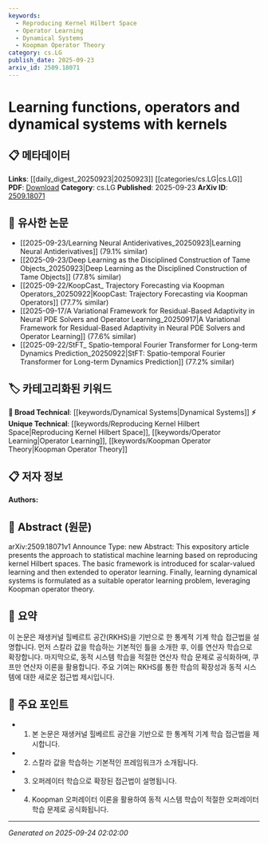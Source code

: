 ```yaml
---
keywords:
  - Reproducing Kernel Hilbert Space
  - Operator Learning
  - Dynamical Systems
  - Koopman Operator Theory
category: cs.LG
publish_date: 2025-09-23
arxiv_id: 2509.18071
---
```


<!-- KEYWORD_LINKING_METADATA:
{
  "processed_timestamp": "2025-09-24T02:02:00.583562",
  "vocabulary_version": "1.0",
  "selected_keywords": [
    "Reproducing Kernel Hilbert Space",
    "Operator Learning",
    "Dynamical Systems",
    "Koopman Operator Theory"
  ],
  "rejected_keywords": [],
  "similarity_scores": {
    "Reproducing Kernel Hilbert Space": 0.78,
    "Operator Learning": 0.77,
    "Dynamical Systems": 0.79,
    "Koopman Operator Theory": 0.82
  },
  "extraction_method": "AI_prompt_based",
  "budget_applied": true,
  "candidates_json": {
    "candidates": [
      {
        "surface": "reproducing kernel Hilbert spaces",
        "canonical": "Reproducing Kernel Hilbert Space",
        "aliases": [
          "RKHS"
        ],
        "category": "unique_technical",
        "rationale": "Reproducing Kernel Hilbert Spaces are a foundational concept in statistical machine learning, offering a unique perspective on function learning.",
        "novelty_score": 0.75,
        "connectivity_score": 0.65,
        "specificity_score": 0.85,
        "link_intent_score": 0.78
      },
      {
        "surface": "operator learning",
        "canonical": "Operator Learning",
        "aliases": [
          "Learning Operators"
        ],
        "category": "unique_technical",
        "rationale": "Operator learning extends traditional function learning to more complex structures, providing a bridge to dynamical systems.",
        "novelty_score": 0.68,
        "connectivity_score": 0.72,
        "specificity_score": 0.8,
        "link_intent_score": 0.77
      },
      {
        "surface": "dynamical systems",
        "canonical": "Dynamical Systems",
        "aliases": [
          "Dynamic Systems"
        ],
        "category": "broad_technical",
        "rationale": "Dynamical systems are crucial for modeling time-dependent phenomena, linking to various fields in science and engineering.",
        "novelty_score": 0.55,
        "connectivity_score": 0.83,
        "specificity_score": 0.7,
        "link_intent_score": 0.79
      },
      {
        "surface": "Koopman operator theory",
        "canonical": "Koopman Operator Theory",
        "aliases": [
          "Koopman Theory"
        ],
        "category": "unique_technical",
        "rationale": "Koopman operator theory provides a linear perspective on nonlinear dynamical systems, facilitating advanced analysis and learning techniques.",
        "novelty_score": 0.8,
        "connectivity_score": 0.7,
        "specificity_score": 0.88,
        "link_intent_score": 0.82
      }
    ],
    "ban_list_suggestions": [
      "scalar-valued learning",
      "suitable operator learning problem"
    ]
  },
  "decisions": [
    {
      "candidate_surface": "reproducing kernel Hilbert spaces",
      "resolved_canonical": "Reproducing Kernel Hilbert Space",
      "decision": "linked",
      "scores": {
        "novelty": 0.75,
        "connectivity": 0.65,
        "specificity": 0.85,
        "link_intent": 0.78
      }
    },
    {
      "candidate_surface": "operator learning",
      "resolved_canonical": "Operator Learning",
      "decision": "linked",
      "scores": {
        "novelty": 0.68,
        "connectivity": 0.72,
        "specificity": 0.8,
        "link_intent": 0.77
      }
    },
    {
      "candidate_surface": "dynamical systems",
      "resolved_canonical": "Dynamical Systems",
      "decision": "linked",
      "scores": {
        "novelty": 0.55,
        "connectivity": 0.83,
        "specificity": 0.7,
        "link_intent": 0.79
      }
    },
    {
      "candidate_surface": "Koopman operator theory",
      "resolved_canonical": "Koopman Operator Theory",
      "decision": "linked",
      "scores": {
        "novelty": 0.8,
        "connectivity": 0.7,
        "specificity": 0.88,
        "link_intent": 0.82
      }
    }
  ]
}
-->

# Learning functions, operators and dynamical systems with kernels

## 📋 메타데이터

**Links**: [[daily_digest_20250923|20250923]] [[categories/cs.LG|cs.LG]]
**PDF**: [Download](https://arxiv.org/pdf/2509.18071.pdf)
**Category**: cs.LG
**Published**: 2025-09-23
**ArXiv ID**: [2509.18071](https://arxiv.org/abs/2509.18071)

## 🔗 유사한 논문
- [[2025-09-23/Learning Neural Antiderivatives_20250923|Learning Neural Antiderivatives]] (79.1% similar)
- [[2025-09-23/Deep Learning as the Disciplined Construction of Tame Objects_20250923|Deep Learning as the Disciplined Construction of Tame Objects]] (77.8% similar)
- [[2025-09-22/KoopCast_ Trajectory Forecasting via Koopman Operators_20250922|KoopCast: Trajectory Forecasting via Koopman Operators]] (77.7% similar)
- [[2025-09-17/A Variational Framework for Residual-Based Adaptivity in Neural PDE Solvers and Operator Learning_20250917|A Variational Framework for Residual-Based Adaptivity in Neural PDE Solvers and Operator Learning]] (77.6% similar)
- [[2025-09-22/StFT_ Spatio-temporal Fourier Transformer for Long-term Dynamics Prediction_20250922|StFT: Spatio-temporal Fourier Transformer for Long-term Dynamics Prediction]] (77.2% similar)

## 🏷️ 카테고리화된 키워드
**🧠 Broad Technical**: [[keywords/Dynamical Systems|Dynamical Systems]]
**⚡ Unique Technical**: [[keywords/Reproducing Kernel Hilbert Space|Reproducing Kernel Hilbert Space]], [[keywords/Operator Learning|Operator Learning]], [[keywords/Koopman Operator Theory|Koopman Operator Theory]]

## 📋 저자 정보

**Authors:** 

## 📄 Abstract (원문)

arXiv:2509.18071v1 Announce Type: new 
Abstract: This expository article presents the approach to statistical machine learning based on reproducing kernel Hilbert spaces. The basic framework is introduced for scalar-valued learning and then extended to operator learning. Finally, learning dynamical systems is formulated as a suitable operator learning problem, leveraging Koopman operator theory.

## 📝 요약

이 논문은 재생커널 힐베르트 공간(RKHS)을 기반으로 한 통계적 기계 학습 접근법을 설명합니다. 먼저 스칼라 값을 학습하는 기본적인 틀을 소개한 후, 이를 연산자 학습으로 확장합니다. 마지막으로, 동적 시스템 학습을 적절한 연산자 학습 문제로 공식화하며, 쿠프만 연산자 이론을 활용합니다. 주요 기여는 RKHS를 통한 학습의 확장성과 동적 시스템에 대한 새로운 접근법 제시입니다.

## 🎯 주요 포인트

- 1. 본 논문은 재생커널 힐베르트 공간을 기반으로 한 통계적 기계 학습 접근법을 제시합니다.
- 2. 스칼라 값을 학습하는 기본적인 프레임워크가 소개됩니다.
- 3. 오퍼레이터 학습으로 확장된 접근법이 설명됩니다.
- 4. Koopman 오퍼레이터 이론을 활용하여 동적 시스템 학습이 적절한 오퍼레이터 학습 문제로 공식화됩니다.


---

*Generated on 2025-09-24 02:02:00*